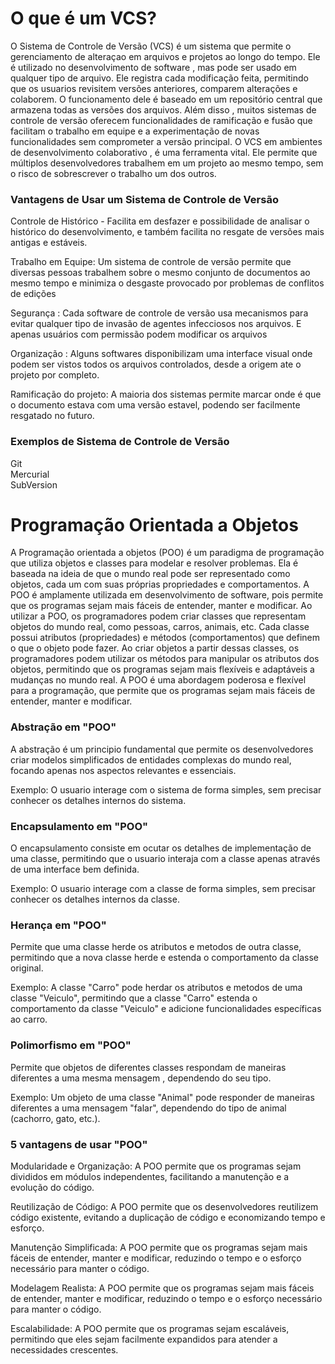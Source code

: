 # **O que é um VCS?**

O Sistema de Controle de Versão (VCS) é um sistema que permite o gerenciamento de alteraçao em arquivos e projetos ao longo do tempo. Ele é utilizado no desenvolvimento de software , mas pode ser usado em qualquer tipo de arquivo. Ele registra cada modificação feita, permitindo que os usuarios revisitem versões anteriores, comparem alterações e colaborem. O funcionamento dele é baseado em um repositório central que armazena todas as versões dos arquivos. Além disso , muitos sistemas de controle de versão oferecem funcionalidades de ramificação e fusão que facilitam o trabalho em equipe e a experimentação de novas funcionalidades sem comprometer a versão principal. O VCS em ambientes de desenvolvimento colaborativo , é uma ferramenta vital. Ele permite que múltiplos desenvolvedores trabalhem em um projeto ao mesmo tempo, sem o risco de sobrescrever o trabalho um dos outros.

### **Vantagens de Usar um Sistema de Controle de Versão**

Controle de Histórico - Facilita em desfazer e possibilidade de analisar o histórico do desenvolvimento, e também facilita no resgate de versões mais antigas e estáveis.

Trabalho em Equipe: Um sistema de controle de versão permite que diversas pessoas trabalhem sobre o mesmo conjunto de documentos ao mesmo tempo e minimiza o desgaste provocado por problemas de conflitos de edições

Segurança : Cada software de controle de versão usa mecanismos para evitar qualquer tipo de invasão de agentes infecciosos nos arquivos. E apenas usuários com permissão podem modificar os arquivos

Organização : Alguns softwares disponibilizam uma interface visual onde podem ser vistos todos os arquivos controlados, desde a origem ate o projeto por completo.

Ramificação do projeto: A maioria dos sistemas permite marcar onde é que o documento estava com uma versão estavel, podendo ser facilmente resgatado no futuro.

### **Exemplos de Sistema de Controle de Versão**

Git\
Mercurial\
SubVersion


# Programação Orientada a Objetos

A Programação orientada a objetos (POO) é um paradigma de programação que utiliza objetos e classes para modelar e resolver problemas. Ela é baseada na ideia de que o mundo real pode ser representado como objetos, cada um com suas próprias propriedades e comportamentos. A POO é amplamente utilizada em desenvolvimento de software, pois permite que os programas sejam mais fáceis de entender, manter e modificar. Ao utilizar a POO, os programadores podem criar classes que representam objetos do mundo real, como pessoas, carros, animais, etc. Cada classe possui atributos (propriedades) e métodos (comportamentos) que definem o que o objeto pode fazer. Ao criar objetos a partir dessas classes, os programadores podem utilizar os métodos para manipular os atributos dos objetos, permitindo que os programas sejam mais flexíveis e adaptáveis a mudanças no mundo real. A POO é uma abordagem poderosa e flexível para a programação, que permite que os programas sejam mais fáceis de entender, manter e modificar.

### Abstração em **"POO"**
A abstração é um principio fundamental que permite os desenvolvedores criar modelos simplificados de entidades complexas do mundo real, focando apenas nos aspectos relevantes e essenciais.

Exemplo: O usuario interage com o sistema de forma simples, sem precisar conhecer os detalhes internos do sistema.

### Encapsulamento em **"POO"**
O encapsulamento consiste em ocutar os detalhes de implementação de uma classe, permitindo que o usuario interaja com a classe apenas através de uma interface bem definida.

Exemplo: O usuario interage com a classe de forma simples, sem precisar conhecer os detalhes internos da classe.

### Herança em **"POO"**
Permite que uma classe herde os atributos e metodos de outra classe, permitindo que a nova classe herde e estenda o comportamento da classe original.

Exemplo: A classe "Carro" pode herdar os atributos e metodos de uma classe "Veiculo", permitindo que a classe "Carro" estenda o comportamento da classe "Veiculo" e adicione funcionalidades específicas ao carro.

### Polimorfismo em **"POO"**
Permite que objetos de diferentes classes respondam de maneiras diferentes a uma mesma mensagem , dependendo do seu tipo.

Exemplo: Um objeto de uma classe "Animal" pode responder de maneiras diferentes a uma mensagem "falar", dependendo do tipo de animal (cachorro, gato, etc.).

### 5 vantagens de usar **"POO"**

Modularidade e Organização: A POO permite que os programas sejam divididos em módulos independentes, facilitando a manutenção e a evolução do código.

Reutilização de Código: A POO permite que os desenvolvedores reutilizem código existente, evitando a duplicação de código e economizando tempo e esforço.  

Manutenção Simplificada: A POO permite que os programas sejam mais fáceis de entender, manter e modificar, reduzindo o tempo e o esforço necessário para manter o código.

Modelagem Realista: A POO permite que os programas sejam mais fáceis de entender, manter e modificar, reduzindo o tempo e o esforço necessário para manter o código.

Escalabilidade: A POO permite que os programas sejam escaláveis, permitindo que eles sejam facilmente expandidos para atender a necessidades crescentes.